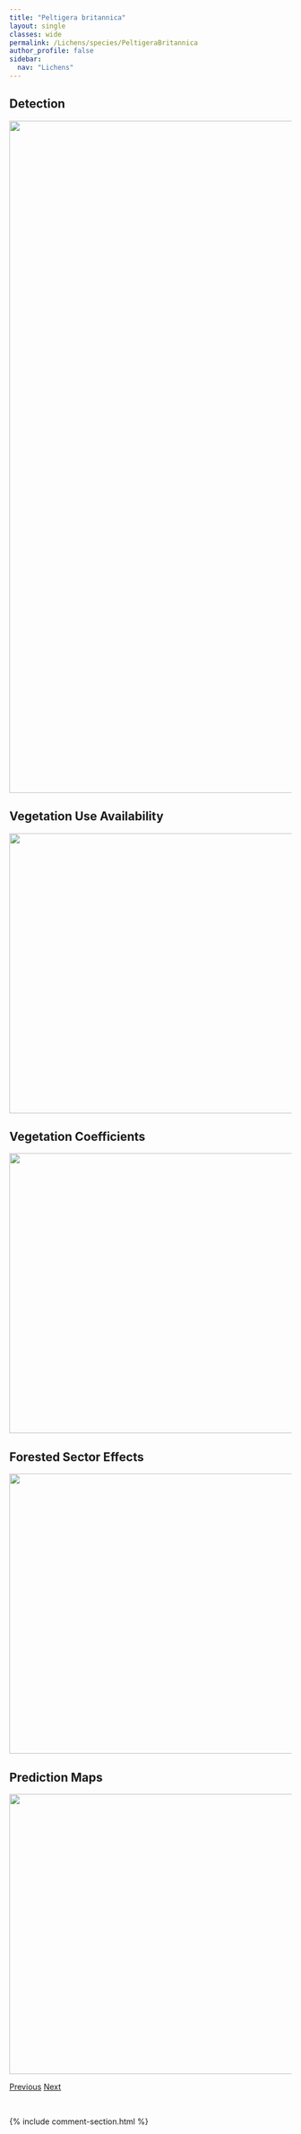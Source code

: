 ```yaml
---
title: "Peltigera britannica"
layout: single
classes: wide
permalink: /Lichens/species/PeltigeraBritannica
author_profile: false
sidebar:
  nav: "Lichens"
---
```


<h2>Detection</h2>

<a href="https://drive.google.com/uc?export=view&id=1zNWwHNdQJWfMMu5ElqqWO3btrDvjIeFW">
<img src="https://drive.google.com/uc?export=view&id=1zNWwHNdQJWfMMu5ElqqWO3btrDvjIeFW" height = "1200" width = "800">
</a>


<h2>Vegetation Use Availability</h2>

<a href="https://drive.google.com/uc?export=view&id=1DaguzuJwl43WDoZb8iEsV5-egQUouMLf">
<img src="https://drive.google.com/uc?export=view&id=1DaguzuJwl43WDoZb8iEsV5-egQUouMLf" height = "500" width = "1000">
</a>


<h2>Vegetation Coefficients</h2>

<a href="https://drive.google.com/uc?export=view&id=1aX_gDp3w2Eo2mirWWfxH0np3THRtREVe">
<img src="https://drive.google.com/uc?export=view&id=1aX_gDp3w2Eo2mirWWfxH0np3THRtREVe" height = "500" width = "1000">
</a>


<h2>Forested Sector Effects</h2>

<a href="https://drive.google.com/uc?export=view&id=1Iwjb0wdVou0KTQPabxn2XF_8g3wkCO_y">
<img src="https://drive.google.com/uc?export=view&id=1Iwjb0wdVou0KTQPabxn2XF_8g3wkCO_y" height = "500" width = "1000">
</a>


<h2>Prediction Maps</h2>

<a href="https://drive.google.com/uc?export=view&id=1BSSvSVGAIh8iurkAp7KRkt9Na7FsWKQO">
<img src="https://drive.google.com/uc?export=view&id=1BSSvSVGAIh8iurkAp7KRkt9Na7FsWKQO" height = "500" width = "1000">
</a>


<a href="/DevelopmentWebsite/Lichens/species/PeltigeraAphthosaGrp" class="pagination--pager" title="Peltigera aphthosa grp.">Previous</a> <a href="/DevelopmentWebsite/Lichens/species/PeltigeraCaninaGrp" class="pagination--pager" title="Peltigera canina grp.">Next</a>

<p>&nbsp;</p>

{% include comment-section.html %}
